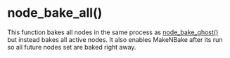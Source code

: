 # node_bake_all()

This function bakes all nodes in the same process as [node_bake_ghost()](/node-bake-ghost) but instead bakes all active nodes. It also enables MakeNBake after its run so all future nodes set are baked right away.
